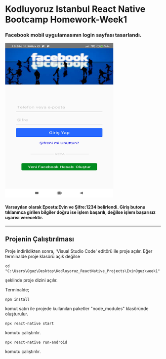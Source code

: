 # Kodluyoruz Istanbul React Native Bootcamp Homework-Week1
 
 ### Facebook mobil uygulamasının login sayfası tasarlandı.
 
<div>
<img src="loginScreen.jpg" alt="Facebook Login Page" width="350" height="500"/>
</div>

 #### Varsayılan olarak Eposta:Evin ve Şifre:1234 belirlendi. Giriş butonu tıklanınca girilen bilgiler doğru ise işlem başarılı, değilse işlem başarısız uyarısı verecektir. 

---

## Projenin Çalıştırılması
Proje indirildikten sonra, 'Visual Studio Code' editörü ile proje açılır. Eğer terminalde proje klasörü açık değilse 
```
cd "C:\Users\Oguz\Desktop\Kodluyoruz_ReactNative_Projects\EvinOguz\week1"
``` 
şeklinde proje dizini açılır.

  Terminalde;
```
npm install

```
komut satırı ile projede kullanılan paketler "node_modules" klasöründe oluşturulur.
```
npx react-native start
```
komutu çalıştırılır.
```
npx react-native run-android
```
komutu çalıştırılır.
